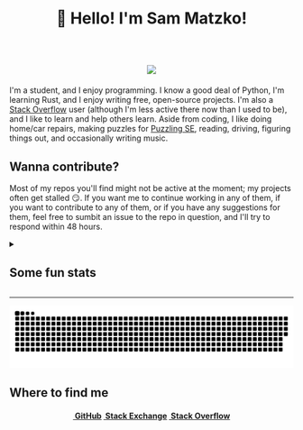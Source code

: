 <h1 align="center">👋 Hello! I'm Sam Matzko!</h1>

<h3 align="center">
<a href="https://python.org"><img src=""/></a>
<a href="https://www.rust-lang.org"><img src=""/></a>
<a href="https://arduino.cc"><img src=""/></a>
<a href="https://github.com"><img src=""/></a>
<a href="https://stackoverflow.com/"><img src=""/></a>
<a href="https://code.visualstudio.com/"><img src=""/></a>
<a href="https://ubuntu.com/"><img src=""/></a>
</h3>

<h3 align="center"><a href="https://github.com/antonkomarev/github-profile-views-counter"><img src="https://komarev.com/ghpvc/?username=SamMatzko&color=fabd2f&style=flat&label=Sam+Matzko's+Profile+Views"/></a></h3>

I'm a student, and I enjoy programming. I know a good deal of Python, I'm learning Rust, and I enjoy writing free, open-source projects. I'm also a [Stack Overflow](https://stackoverflow.com) user (although I'm less active there now than I used to be), and I like to learn and help others learn. Aside from coding, I like doing home/car repairs, making puzzles for [Puzzling SE](https://puzzling.stackexchange.com/), reading, driving, figuring things out, and occasionally writing music.

## Wanna contribute?

Most of my repos you'll find might not be active at the moment; my projects often get stalled 😏. If you want me to continue working in any of them, if you want to contribute to any of them, or if you have any suggestions for them, feel free to sumbit an issue to the repo in question, and I'll try to respond within 48 hours.

<details><summary><h2>Some fun stats</h2></summary>

---------------------------------------------------------------

[![Sam Matzko's GitHub stats](https://github-readme-stats.vercel.app/api?username=SamMatzko&show_icons=true&theme=gruvbox&count_private=true)](https://github.com/anuraghazra/github-readme-stats)

[![Top Langs](https://github-readme-stats.vercel.app/api/top-langs/?username=SamMatzko&layout=compact&theme=gruvbox)](https://github.com/anuraghazra/github-readme-stats)

[![GitHub Streak](https://github-readme-streak-stats.herokuapp.com/?user=SamMatzko&theme=gruvbox)](https://git.io/streak-stats)

<a href="https://stackexchange.com/users/22592749/sylvester-kruin"><img src="https://stackexchange.com/users/flair/22592749.png?theme=dark" width="208" height="58" alt="profile for Sylvester Kruin on Stack Exchange, a network of free, community-driven Q&amp;A sites" title="profile for Sylvester Kruin on Stack Exchange, a network of free, community-driven Q&amp;A sites" /></a>

</details>

------------------------------------------------------------------

[![GitHub Snake dark](https://github.com/SamMatzko/SamMatzko/blob/output/github-contribution-grid-snake-dark.svg)](https://github.com/Platane/snk)

## Where to find me

<h4 align="center">
<a href="https://github.com/SamMatzko/SamMatzko/discussions"><img src=""/> GitHub</a>
<a href="https://stackexchange.com/users/22592749/sylvester-kruin?tab=top"><img src=""/> Stack Exchange</a>
<a href="https://stackoverflow.com/users/16775594/sylvester-kruin"><img src=""/> Stack Overflow</a>
</h4>
